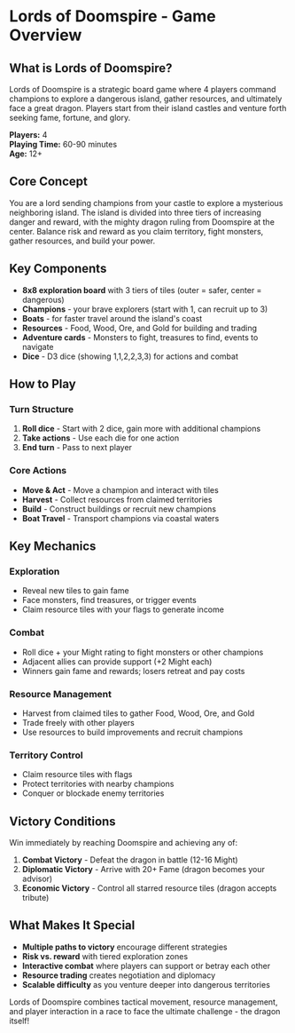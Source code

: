 # Lords of Doomspire - Game Overview

## What is Lords of Doomspire?

Lords of Doomspire is a strategic board game where 4 players command champions to explore a dangerous island, gather resources, and ultimately face a great dragon. Players start from their island castles and venture forth seeking fame, fortune, and glory.

**Players:** 4  
**Playing Time:** 60-90 minutes  
**Age:** 12+

## Core Concept

You are a lord sending champions from your castle to explore a mysterious neighboring island. The island is divided into three tiers of increasing danger and reward, with the mighty dragon ruling from Doomspire at the center. Balance risk and reward as you claim territory, fight monsters, gather resources, and build your power.

## Key Components

- **8x8 exploration board** with 3 tiers of tiles (outer = safer, center = dangerous)
- **Champions** - your brave explorers (start with 1, can recruit up to 3)
- **Boats** - for faster travel around the island's coast
- **Resources** - Food, Wood, Ore, and Gold for building and trading
- **Adventure cards** - Monsters to fight, treasures to find, events to navigate
- **Dice** - D3 dice (showing 1,1,2,2,3,3) for actions and combat

## How to Play

### Turn Structure

1. **Roll dice** - Start with 2 dice, gain more with additional champions
2. **Take actions** - Use each die for one action
3. **End turn** - Pass to next player

### Core Actions

- **Move & Act** - Move a champion and interact with tiles
- **Harvest** - Collect resources from claimed territories
- **Build** - Construct buildings or recruit new champions
- **Boat Travel** - Transport champions via coastal waters

## Key Mechanics

### Exploration

- Reveal new tiles to gain fame
- Face monsters, find treasures, or trigger events
- Claim resource tiles with your flags to generate income

### Combat

- Roll dice + your Might rating to fight monsters or other champions
- Adjacent allies can provide support (+2 Might each)
- Winners gain fame and rewards; losers retreat and pay costs

### Resource Management

- Harvest from claimed tiles to gather Food, Wood, Ore, and Gold
- Trade freely with other players
- Use resources to build improvements and recruit champions

### Territory Control

- Claim resource tiles with flags
- Protect territories with nearby champions
- Conquer or blockade enemy territories

## Victory Conditions

Win immediately by reaching Doomspire and achieving any of:

1. **Combat Victory** - Defeat the dragon in battle (12-16 Might)
2. **Diplomatic Victory** - Arrive with 20+ Fame (dragon becomes your advisor)
3. **Economic Victory** - Control all starred resource tiles (dragon accepts tribute)

## What Makes It Special

- **Multiple paths to victory** encourage different strategies
- **Risk vs. reward** with tiered exploration zones
- **Interactive combat** where players can support or betray each other
- **Resource trading** creates negotiation and diplomacy
- **Scalable difficulty** as you venture deeper into dangerous territories

Lords of Doomspire combines tactical movement, resource management, and player interaction in a race to face the ultimate challenge - the dragon itself!
